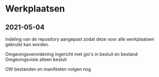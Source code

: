 # Werkplaatsen
## 2021-05-04
Indeling van de repository aangepast zodat deze voor alle werkplaatsen gebruikt kan worden.

Omgevingsverordening ingericht met gio's in besluit en bestand
Omgevingsvisie alleen besluit

OW bestanden en manifesten volgen nog